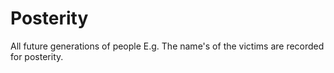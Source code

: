 # Posterity
All future generations of people
E.g. The name's of the victims are recorded for posterity.